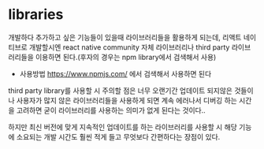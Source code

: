 # libraries

개발하다 추가하고 싶은 기능들이 있을때 라이브러리들을 활용하게 되는데, 리액트 네이티브로 개발할시엔 react native community 
자체 라이브러리나 third party 라이브러리들을 이용하면 된다.(후자의 경우는 npm library에서 검색해서 사용)


- 사용방법
https://www.npmjs.com/ 에서 검색해서 사용하면 된다


third party library를 사용할 시 주의할 점은 너무 오랜기간 업데이트 되지않은 것들이나 사용자가 많지 않은 라이브러리들을 사용하게 되면 계속 에러나서 디버깅 하는 시간을 고려하면 굳이 라이브러리를 사용하는 의미가 없게 된다는 것이다..

하지만 최신 버전에 맞게 지속적인 업데이트를 하는 라이브러리를 사용할 시 해당 기능에 소요되는 개발 시간도 훨씬 적게 들고 무엇보다 간편하다는 장점이 있다.


